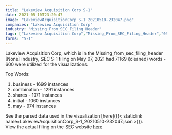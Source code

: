 ```yaml
---
title: "Lakeview Acquisition Corp S-1"
date: 2021-05-10T23:20:47
image: "LakeviewAcquisitionCorp_S-1_20210510-232047.png"
companies: "Lakeview Acquisition Corp"
industry: "Missing_From_SEC_Filing_Header"
tags: ["Lakeview Acquisition Corp","Missing_From_SEC_Filing_Header","05-07-2021","S-1"]
forms: "S-1"
---
```

Lakeview Acquisition Corp, which is in the Missing_from_sec_filing_header [None] industry, SEC S-1 filing on May 07, 2021 had 71169 (cleaned) words - 600 were utilized for the visualizations.

Top Words:
1. business - 1699 instances
2. combination - 1291 instances
3. shares - 1071 instances
4. initial - 1060 instances
5. may - 974 instances


See the parsed data used in the visualization [here]({{< staticlink name=LakeviewAcquisitionCorp_S-1_20210510-232047.json >}}).  
View the actual filing on the SEC website [here](https://www.sec.gov/Archives/edgar/data/1853790/0001104659-21-063153.txt)